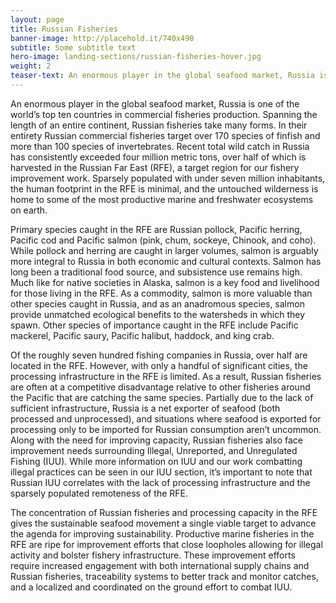 ```yaml
---
layout: page 
title: Russian Fisheries
banner-image: http://placehold.it/740x490
subtitle: Some subtitle text
hero-image: landing-sections/russian-fisheries-hover.jpg
weight: 2
teaser-text: An enormous player in the global seafood market, Russia is one of the world’s top ten countries in commercial fisheries production. In their entirety Russian commercial fisheries target over 170 species of finfish, more than 100 species of invertebrates, and consistently catch over four million metric tons of seafood annually.
---
```

An enormous player in the global seafood market, Russia is one of the world’s top ten countries in commercial fisheries production. Spanning the length of an entire continent, Russian fisheries take many forms. In their entirety Russian commercial fisheries target over 170 species of finfish and more than 100 species of invertebrates. Recent total wild catch in Russia has consistently exceeded four million metric tons, over half of which is harvested in the Russian Far East (RFE), a target region for our fishery improvement work. Sparsely populated with under seven million inhabitants, the human footprint in the RFE is minimal, and the untouched wilderness is home to some of the most productive marine and freshwater ecosystems on earth.

Primary species caught in the RFE are Russian pollock, Pacific herring, Pacific cod and Pacific salmon (pink, chum, sockeye, Chinook, and coho). While pollock and herring are caught in larger volumes, salmon is arguably more integral to Russia in both economic and cultural contexts. Salmon has long been a traditional food source, and subsistence use remains high. Much like for native societies in Alaska, salmon is a key food and livelihood for those living in the RFE. As a commodity, salmon is more valuable than other species caught in Russia, and as an anadromous species, salmon provide unmatched ecological benefits to the watersheds in which they spawn. Other species of importance caught in the RFE include Pacific mackerel, Pacific saury, Pacific halibut, haddock, and king crab.  

Of the roughly seven hundred fishing companies in Russia, over half are located in the RFE. However, with only a handful of significant cities, the processing infrastructure in the RFE is limited. As a result, Russian fisheries are often at a competitive disadvantage relative to other fisheries around the Pacific that are catching the same species. Partially due to the lack of sufficient infrastructure, Russia is a net exporter of seafood (both processed and unprocessed), and situations where seafood is exported for processing only to be imported for Russian consumption aren’t uncommon. Along with the need for improving capacity, Russian fisheries also face improvement needs surrounding Illegal, Unreported, and Unregulated Fishing (IUU). While more information on IUU and our work combatting illegal practices can be seen in our IUU section, it’s important to note that Russian IUU correlates with the lack of processing infrastructure and the sparsely populated remoteness of the RFE.   

The concentration of Russian fisheries and processing capacity in the RFE gives the sustainable seafood movement a single viable target to advance the agenda for improving sustainability. Productive marine fisheries in the RFE are ripe for improvement efforts that close loopholes allowing for illegal activity and bolster fishery infrastructure. These improvement efforts require increased engagement with both international supply chains and Russian fisheries, traceability systems to better track and monitor catches, and a localized and coordinated on the ground effort to combat IUU. 
